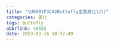 ```yaml
---
title: "\U0001F3CA‍♀️Buttefly主题美化(六)"
categories: 美化
tags: Buttefly
abbrlink: 46555
date: 2023-03-16 18:52:49
---
```

